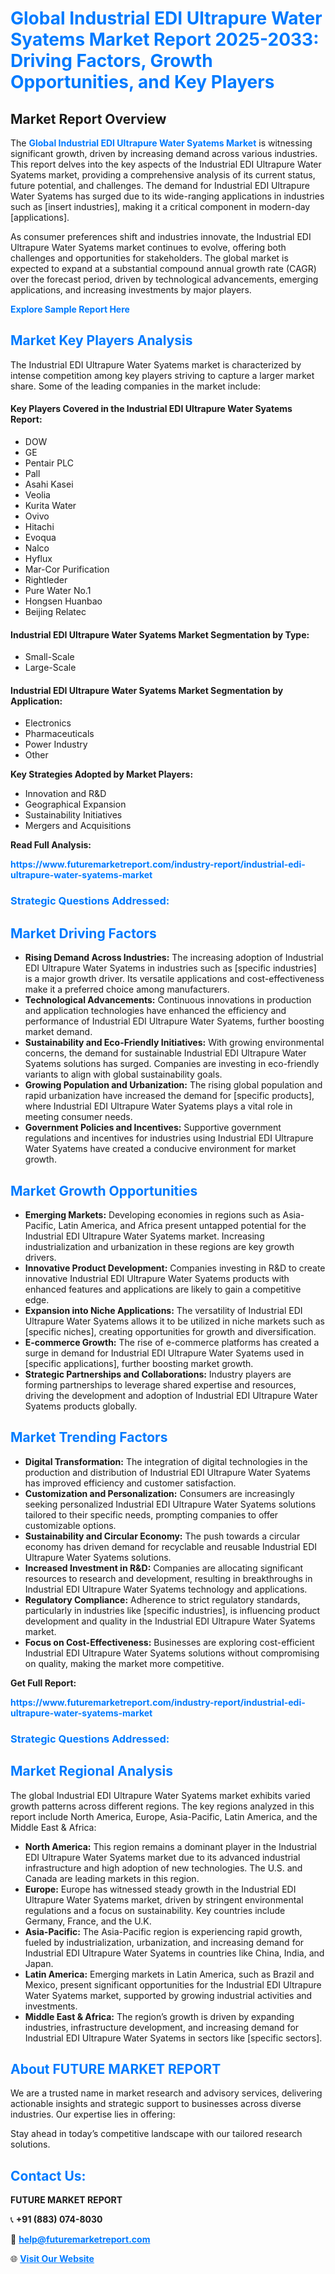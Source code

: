 <h1 style="color: #007BFF;">Global Industrial EDI Ultrapure Water Syatems Market Report 2025-2033: Driving Factors, Growth Opportunities, and Key Players</h1>

<section id="overview">
<h2>Market Report Overview</h2>
<p>The <a href="https://www.futuremarketreport.com/industry-report/industrial-edi-ultrapure-water-syatems-market" style="color: #007BFF; text-decoration: none;"><strong>Global Industrial EDI Ultrapure Water Syatems Market</strong></a> is witnessing significant growth, driven by increasing demand across various industries. This report delves into the key aspects of the Industrial EDI Ultrapure Water Syatems market, providing a comprehensive analysis of its current status, future potential, and challenges. The demand for Industrial EDI Ultrapure Water Syatems has surged due to its wide-ranging applications in industries such as [insert industries], making it a critical component in modern-day [applications].</p>
<p>As consumer preferences shift and industries innovate, the Industrial EDI Ultrapure Water Syatems market continues to evolve, offering both challenges and opportunities for stakeholders. The global market is expected to expand at a substantial compound annual growth rate (CAGR) over the forecast period, driven by technological advancements, emerging applications, and increasing investments by major players.</p>
</section>

<section id="overview">
<p><a href="https://www.futuremarketreport.com/request-sample/reportId=93238" style="color: #007BFF; text-decoration: none;"><strong>Explore Sample Report Here</strong></a></p>
</section>

<section id="key-players">
<h2 style="color: #007BFF;">Market Key Players Analysis</h2>
<p>The Industrial EDI Ultrapure Water Syatems market is characterized by intense competition among key players striving to capture a larger market share. Some of the leading companies in the market include:</p>
<h4>Key Players Covered in the Industrial EDI Ultrapure Water Syatems Report:</h4>
<ul><li>DOW</li><li>GE</li><li>Pentair PLC</li><li>Pall</li><li>Asahi Kasei</li><li>Veolia</li><li>Kurita Water</li><li>Ovivo</li><li>Hitachi</li><li>Evoqua</li><li>Nalco</li><li>Hyflux</li><li>Mar-Cor Purification</li><li>Rightleder</li><li>Pure Water No.1</li><li>Hongsen Huanbao</li><li>Beijing Relatec</li></ul>
<h4>Industrial EDI Ultrapure Water Syatems Market Segmentation by Type:</h4>
<ul><li>Small-Scale</li><li>Large-Scale</li></ul>

<h4>Industrial EDI Ultrapure Water Syatems Market Segmentation by Application:</h4>
<ul><li>Electronics</li><li>Pharmaceuticals</li><li>Power Industry</li><li>Other</li></ul>
<p><strong>Key Strategies Adopted by Market Players:</strong></p>
<ul>
<li>Innovation and R&D</li>
<li>Geographical Expansion</li>
<li>Sustainability Initiatives</li>
<li>Mergers and Acquisitions</li>
</ul>
</section>

<section>
<p><strong>Read Full Analysis: </strong></p><a href="https://www.futuremarketreport.com/industry-report/industrial-edi-ultrapure-water-syatems-market" style="color: #007BFF; text-decoration: none;"><strong>https://www.futuremarketreport.com/industry-report/industrial-edi-ultrapure-water-syatems-market</strong></a>
<h3 style="color: #007BFF;">Strategic Questions Addressed:</h3>
</section>

<section id="driving-factors">
<h2 style="color: #007BFF;">Market Driving Factors</h2>
<ul>
<li><strong>Rising Demand Across Industries:</strong> The increasing adoption of Industrial EDI Ultrapure Water Syatems in industries such as [specific industries] is a major growth driver. Its versatile applications and cost-effectiveness make it a preferred choice among manufacturers.</li>
<li><strong>Technological Advancements:</strong> Continuous innovations in production and application technologies have enhanced the efficiency and performance of Industrial EDI Ultrapure Water Syatems, further boosting market demand.</li>
<li><strong>Sustainability and Eco-Friendly Initiatives:</strong> With growing environmental concerns, the demand for sustainable Industrial EDI Ultrapure Water Syatems solutions has surged. Companies are investing in eco-friendly variants to align with global sustainability goals.</li>
<li><strong>Growing Population and Urbanization:</strong> The rising global population and rapid urbanization have increased the demand for [specific products], where Industrial EDI Ultrapure Water Syatems plays a vital role in meeting consumer needs.</li>
<li><strong>Government Policies and Incentives:</strong> Supportive government regulations and incentives for industries using Industrial EDI Ultrapure Water Syatems have created a conducive environment for market growth.</li>
</ul>
</section>

<section id="growth-opportunities">
<h2 style="color: #007BFF;">Market Growth Opportunities</h2>
<ul>
<li><strong>Emerging Markets:</strong> Developing economies in regions such as Asia-Pacific, Latin America, and Africa present untapped potential for the Industrial EDI Ultrapure Water Syatems market. Increasing industrialization and urbanization in these regions are key growth drivers.</li>
<li><strong>Innovative Product Development:</strong> Companies investing in R&D to create innovative Industrial EDI Ultrapure Water Syatems products with enhanced features and applications are likely to gain a competitive edge.</li>
<li><strong>Expansion into Niche Applications:</strong> The versatility of Industrial EDI Ultrapure Water Syatems allows it to be utilized in niche markets such as [specific niches], creating opportunities for growth and diversification.</li>
<li><strong>E-commerce Growth:</strong> The rise of e-commerce platforms has created a surge in demand for Industrial EDI Ultrapure Water Syatems used in [specific applications], further boosting market growth.</li>
<li><strong>Strategic Partnerships and Collaborations:</strong> Industry players are forming partnerships to leverage shared expertise and resources, driving the development and adoption of Industrial EDI Ultrapure Water Syatems products globally.</li>
</ul>
</section>

<section id="trending-factors">
<h2 style="color: #007BFF;">Market Trending Factors</h2>
<ul>
<li><strong>Digital Transformation:</strong> The integration of digital technologies in the production and distribution of Industrial EDI Ultrapure Water Syatems has improved efficiency and customer satisfaction.</li>
<li><strong>Customization and Personalization:</strong> Consumers are increasingly seeking personalized Industrial EDI Ultrapure Water Syatems solutions tailored to their specific needs, prompting companies to offer customizable options.</li>
<li><strong>Sustainability and Circular Economy:</strong> The push towards a circular economy has driven demand for recyclable and reusable Industrial EDI Ultrapure Water Syatems solutions.</li>
<li><strong>Increased Investment in R&D:</strong> Companies are allocating significant resources to research and development, resulting in breakthroughs in Industrial EDI Ultrapure Water Syatems technology and applications.</li>
<li><strong>Regulatory Compliance:</strong> Adherence to strict regulatory standards, particularly in industries like [specific industries], is influencing product development and quality in the Industrial EDI Ultrapure Water Syatems market.</li>
<li><strong>Focus on Cost-Effectiveness:</strong> Businesses are exploring cost-efficient Industrial EDI Ultrapure Water Syatems solutions without compromising on quality, making the market more competitive.</li>
</ul>
</section>

<section>
<p><strong>Get Full Report: </strong></p><a href="https://www.futuremarketreport.com/industry-report/industrial-edi-ultrapure-water-syatems-market" style="color: #007BFF; text-decoration: none;"><strong>https://www.futuremarketreport.com/industry-report/industrial-edi-ultrapure-water-syatems-market</strong></a>
<h3 style="color: #007BFF;">Strategic Questions Addressed:</h3>
</section>


<section id="regional-analysis">
<h2 style="color: #007BFF;">Market Regional Analysis</h2>
<p>The global Industrial EDI Ultrapure Water Syatems market exhibits varied growth patterns across different regions. The key regions analyzed in this report include North America, Europe, Asia-Pacific, Latin America, and the Middle East & Africa:</p>
<ul>
<li><strong>North America:</strong> This region remains a dominant player in the Industrial EDI Ultrapure Water Syatems market due to its advanced industrial infrastructure and high adoption of new technologies. The U.S. and Canada are leading markets in this region.</li>
<li><strong>Europe:</strong> Europe has witnessed steady growth in the Industrial EDI Ultrapure Water Syatems market, driven by stringent environmental regulations and a focus on sustainability. Key countries include Germany, France, and the U.K.</li>
<li><strong>Asia-Pacific:</strong> The Asia-Pacific region is experiencing rapid growth, fueled by industrialization, urbanization, and increasing demand for Industrial EDI Ultrapure Water Syatems in countries like China, India, and Japan.</li>
<li><strong>Latin America:</strong> Emerging markets in Latin America, such as Brazil and Mexico, present significant opportunities for the Industrial EDI Ultrapure Water Syatems market, supported by growing industrial activities and investments.</li>
<li><strong>Middle East & Africa:</strong> The region’s growth is driven by expanding industries, infrastructure development, and increasing demand for Industrial EDI Ultrapure Water Syatems in sectors like [specific sectors].</li>
</ul>
</section>

<footer>
<h2 style="color: #007BFF;">About FUTURE MARKET REPORT</h2>
<p>We are a trusted name in market research and advisory services, delivering actionable insights and strategic support to businesses across diverse industries. Our expertise lies in offering:</p>

<p>Stay ahead in today’s competitive landscape with our tailored research solutions.</p>

<h2 style="color: #007BFF;">Contact Us:</h2>
<p><strong>FUTURE MARKET REPORT</strong></p>
<p>📞 <strong>+91 (883) 074-8030</strong></p>
<p>📧 <strong><a href="mailto:help@futuremarketreport.com" style="color: #007BFF;">help@futuremarketreport.com</a></strong></p>
<p>🌐 <strong><a href="https://www.futuremarketreport.com/" style="color: #007BFF;">Visit Our Website</a></strong></p>
</footer>